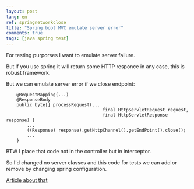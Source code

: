 ```yaml
---
layout: post
lang: en
ref: springnetworkclose
title: "Spring boot MVC emulate server error"
comments: true
tags: [java spring test]
---
```


For testing purporses I want to emulate server failure.

But if you use spring it will return some HTTP responce in any case, this is
robust framework.

But we can emulate server error if we close endpoint:

        @RequestMapping(...)
        @ResponseBody
        public byte[] processRequest(...
                                         final HttpServletRequest request,
                                         final HttpServletResponse response) {
            ...
            ((Response) response).getHttpChannel().getEndPoint().close();
            ...
        }

BTW I place that code not in the controller but in interceptor.

So I'd changed no server classes and this code for tests we can add or remove by changing
spring configuration.

[Article about that](/posts/en/boot_spring_mvc_interceptor/)
